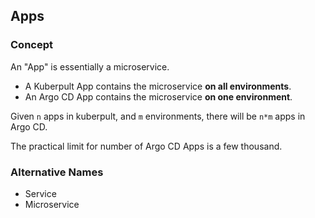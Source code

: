 
## Apps

### Concept

An "App" is essentially a microservice.
* A Kuberpult App contains the microservice **on all environments**.
* An Argo CD App contains the microservice **on one environment**.

Given `n` apps in kuberpult, and `m` environments, there will be `n*m` apps in Argo CD.

The practical limit for number of Argo CD Apps is a few thousand.

### Alternative Names
* Service
* Microservice
